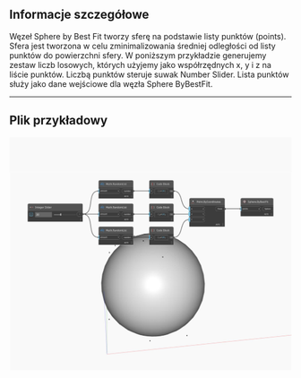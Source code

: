 ## Informacje szczegółowe
Węzeł Sphere by Best Fit tworzy sferę na podstawie listy punktów (points). Sfera jest tworzona w celu zminimalizowania średniej odległości od listy punktów do powierzchni sfery. W poniższym przykładzie generujemy zestaw liczb losowych, których użyjemy jako współrzędnych x, y i z na liście punktów. Liczbą punktów steruje suwak Number Slider. Lista punktów służy jako dane wejściowe dla węzła Sphere ByBestFit.
___
## Plik przykładowy

![ByBestFit](./Autodesk.DesignScript.Geometry.Sphere.ByBestFit_img.jpg)

